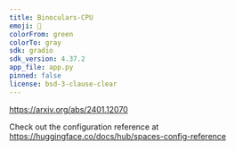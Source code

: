```yaml
---
title: Binoculars-CPU
emoji: 👀
colorFrom: green
colorTo: gray
sdk: gradio
sdk_version: 4.37.2
app_file: app.py
pinned: false
license: bsd-3-clause-clear
---
```


https://arxiv.org/abs/2401.12070

Check out the configuration reference at https://huggingface.co/docs/hub/spaces-config-reference
